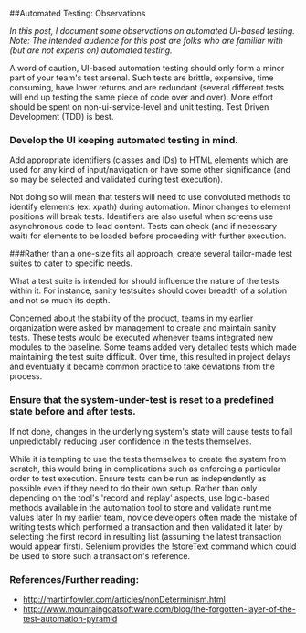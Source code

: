 ##Automated Testing: Observations

*In this post, I document some observations on automated UI-based testing. Note: The intended audience for this post are folks who are familiar with (but are not experts on) automated testing.* 

A word of caution, UI-based automation testing should only form a minor part of your team's test arsenal. Such tests are brittle, expensive, time consuming, have lower returns and are redundant (several different tests will end up testing the same piece of code over and over). More effort should be spent on non-ui-service-level and unit testing. Test Driven Development (TDD) is best.

### Develop the UI keeping automated testing in mind. 

Add appropriate identifiers (classes and IDs) to HTML elements which are used for any kind of input/navigation or have some other significance (and so may be selected and validated during test execution).

Not doing so will mean that testers will need to use convoluted methods to identify elements (ex: xpath) during automation. Minor changes to element positions will break tests. Identifiers are also useful when screens use asynchronous code to load content. Tests can check (and if necessary wait) for elements to be loaded before proceeding with further execution.

###Rather than a one-size fits all approach, create several tailor-made test suites to cater to specific needs. 

What a test suite is intended for should influence the nature of the tests within it. For instance, sanity testsuites should cover breadth of a solution and not so much its depth. 
  
Concerned about the stability of the product, teams in my earlier organization were asked by management to create and maintain sanity tests. These tests would be executed whenever teams integrated new modules to the baseline. Some teams added very detailed tests which made maintaining the test suite difficult. Over time, this resulted in project delays and eventually it became common practice to take deviations from the process.

### Ensure that the system-under-test is reset to a predefined state before and after tests. 

If not done, changes in the underlying system's state will cause tests to fail unpredictably reducing user confidence in the tests themselves.

While it is tempting to use the tests themselves to create the system from scratch, this would bring in complications such as enforcing a particular order to test execution. Ensure tests can be run as independently as possible even if they need to do their own setup. 
Rather than only depending on the tool's 'record and replay' aspects, use logic-based methods available in the automation tool to store and validate runtime values later 
In my earlier team, novice developers often made the mistake of writing tests which performed a transaction and then validated it later by selecting the first record in resulting list (assuming the latest transaction would appear first). Selenium provides the !storeText command which could be used to store such a transaction's reference.

### References/Further reading: 

- http://martinfowler.com/articles/nonDeterminism.html
- http://www.mountaingoatsoftware.com/blog/the-forgotten-layer-of-the-test-automation-pyramid